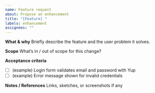 ```yaml
---
name: Feature request
about: Propose an enhancement
title: "[Feature] "
labels: enhancement
assignees: ""
---
```


**What & why**
Briefly describe the feature and the user problem it solves.

**Scope**
What’s in / out of scope for this change?

**Acceptance criteria**
- [ ] (example) Login form validates email and password with Yup
- [ ] (example) Error message shown for invalid credentials

**Notes / References**
Links, sketches, or screenshots if any
